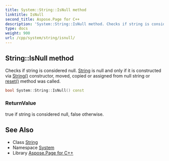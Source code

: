 ```yaml
---
title: System::String::IsNull method
linktitle: IsNull
second_title: Aspose.Page for C++
description: 'System::String::IsNull method. Checks if string is considered null. String is null and only if it is constructed via String() constructor, moved, copied or assigned from null string or reset() method was called in C++.'
type: docs
weight: 900
url: /cpp/system/string/isnull/
---
```

## String::IsNull method


Checks if string is considered null. [String](../) is null and only if it is constructed via [String()](../string/) constructor, moved, copied or assigned from null string or [reset()](../reset/) method was called.

```cpp
bool System::String::IsNull() const
```


### ReturnValue

true if string is considered null, false otherwise.

## See Also

* Class [String](../)
* Namespace [System](../../)
* Library [Aspose.Page for C++](../../../)
